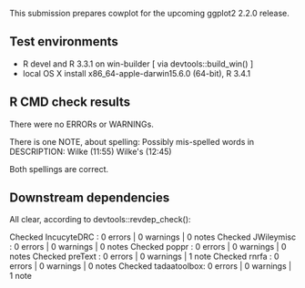 This submission prepares cowplot for the upcoming ggplot2 2.2.0 release.

## Test environments
* R devel and R 3.3.1 on win-builder [ via devtools::build_win() ]
* local OS X install x86_64-apple-darwin15.6.0 (64-bit), R 3.4.1

## R CMD check results
There were no ERRORs or WARNINGs.

There is one NOTE, about spelling:
Possibly mis-spelled words in DESCRIPTION:
  Wilke (11:55)
  Wilke's (12:45)

Both spellings are correct.

## Downstream dependencies
All clear, according to devtools::revdep_check():

Checked IncucyteDRC : 0 errors | 0 warnings | 0 notes
Checked JWileymisc  : 0 errors | 0 warnings | 0 notes
Checked poppr       : 0 errors | 0 warnings | 0 notes
Checked preText     : 0 errors | 0 warnings | 1 note 
Checked rnrfa       : 0 errors | 0 warnings | 0 notes
Checked tadaatoolbox: 0 errors | 0 warnings | 1 note 


